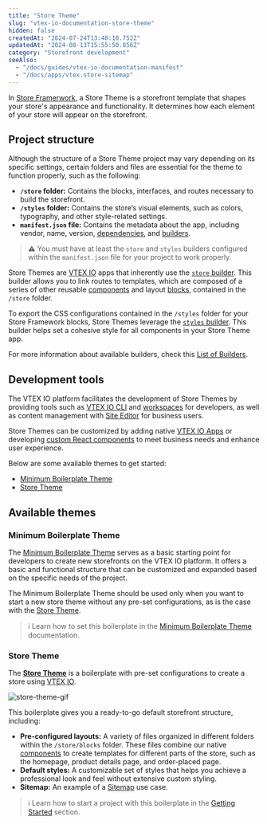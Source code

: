 ```yaml
---
title: "Store Theme"
slug: "vtex-io-documentation-store-theme"
hidden: false
createdAt: "2024-07-24T13:48:10.752Z"
updatedAt: "2024-08-13T15:55:50.856Z"
category: "Storefront development"
seeAlso:
  - "/docs/guides/vtex-io-documentation-manifest"
  - "/docs/apps/vtex.store-sitemap"
---
```


In [Store Framerwork](https://developers.vtex.com/docs/guides/store-framework), a Store Theme is a storefront template that shapes your store's appearance and functionality. It determines how each element of your store will appear on the storefront.

## Project structure

Although the structure of a Store Theme project may vary depending on its specific settings, certain folders and files are essential for the theme to function properly, such as the following:

- **`/store` folder:** Contains the blocks, interfaces, and routes necessary to build the storefront.
- **`/styles` folder:** Contains the store’s visual elements, such as colors, typography, and other style-related settings.
- **`manifest.json` file:** Contains the metadata about the app, including vendor, name, version, [dependencies](https://developers.vtex.com/docs/guides/vtex-io-documentation-dependencies/), and [builders](https://developers.vtex.com/docs/guides/vtex-io-documentation-builders/).

>⚠ You must have at least the `store` and `styles` builders configured within the `manifest.json` file for your project to work properly.

Store Themes are [VTEX IO](https://developers.vtex.com/vtex-developer-docs/docs/vtex-io-documentation-what-is-vtex-io) apps that inherently use the [`store` builder](https://developers.vtex.com/docs/guides/vtex-io-documentation-store-builder). This builder allows you to link routes to templates, which are composed of a series of other reusable [components](https://developers.vtex.com/docs/guides/vtex-io-documentation-components) and layout [blocks](https://developers.vtex.com/docs/guides/vtex-io-documentation-composition), contained in the `/store` folder.

To export the CSS configurations contained in the `/styles` folder for your Store Framework blocks, Store Themes leverage the [`styles` builder](https://developers.vtex.com/docs/guides/vtex-io-documentation-styles-builder). This builder helps set a cohesive style for all components in your Store Theme app.

For more information about available builders, check this [List of Builders](https://developers.vtex.com/docs/guides/vtex-io-documentation-builders#list-of-builders).

## Development tools

The VTEX IO platform facilitates the development of Store Themes by providing tools such as [VTEX IO CLI](https://developers.vtex.com/docs/guides/vtex-io-documentation-vtex-io-cli-installation-and-command-reference) and [workspaces](https://developers.vtex.com/docs/guides/vtex-io-documentation-creating-a-development-workspace) for developers, as well as content management with [Site Editor](https://developers.vtex.com/docs/guides/vtex-io-documentation-site-editor) for business users.

Store Themes can be customized by adding native [VTEX IO Apps](https://developers.vtex.com/docs/vtex-io-apps) or developing [custom React components](https://developers.vtex.com/docs/guides/vtex-io-documentation-1-developing-storefront-apps-using-react-and-vtex-io) to meet business needs and enhance user experience.

Below are some available themes to get started:

- [Minimum Boilerplate Theme](#minimum-boilerplate-theme)
- [Store Theme](#store-theme)

## Available themes

### Minimum Boilerplate Theme

The [Minimum Boilerplate Theme](https://github.com/vtex-apps/minimum-boilerplate-theme)  serves as a basic starting point for developers to create new storefronts on the VTEX IO platform. It offers a basic and functional structure that can be customized and expanded based on the specific needs of the project.

The Minimum Boilerplate Theme should be used only when you want to start a new store theme without any pre-set configurations, as is the case with the [Store Theme](#store-theme).

>ℹ️ Learn how to set this boilerplate in the [Minimum Boilerplate Theme](https://developers.vtex.com/docs/apps/vtex.minimumtheme) documentation.

### Store Theme

The [**Store Theme**](https://github.com/vtex-apps/store-theme) is a boilerplate with pre-set configurations to create a store using [VTEX IO](https://developers.vtex.com/vtex-developer-docs/docs/vtex-io-documentation-what-is-vtex-io).

![store-theme-gif](https://user-images.githubusercontent.com/67270558/169829563-6ac39b89-7c9e-4d5e-a2ac-c2139e70e34a.gif)

This boilerplate gives you a ready-to-go default storefront structure, including:

- **Pre-configured layouts:** A variety of files organized in different folders within the `/store/blocks` folder. These files combine our native [components](https://developers.vtex.com/docs/guides/vtex-io-documentation-components) to create templates for different parts of the store, such as the homepage, product details page, and order-placed page.
- **Default styles:** A customizable set of styles that helps you achieve a professional look and feel without extensive custom styling.
- **Sitemap:** An example of a [Sitemap](https://github.com/vtex-apps/store-theme/blob/master/sitemap/sitemap.json) use case.

>ℹ️ Learn how to start a project with this boilerplate in the [Getting Started](https://developers.vtex.com/docs/guides/getting-started-3) section.
